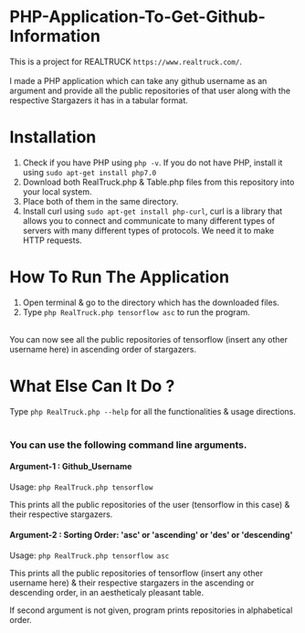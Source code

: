 # PHP-Application-To-Get-Github-Information
This is a project for REALTRUCK  ``https://www.realtruck.com/``.<br />
<br />
I made a PHP application which can take any github username as an argument and provide all the public repositories of that user along with the respective Stargazers it has in a tabular format.

# Installation
1. Check if you have PHP using ``php -v``. If you do not have PHP, install it using ``sudo apt-get install php7.0`` 
2. Download  both RealTruck.php & Table.php files from this repository into your local system. <br />
3. Place both of them in the same directory. <br />
4. Install curl using ``sudo apt-get install php-curl``, curl is a library that allows you to connect and communicate to many different types of servers with many different types of protocols. We need it to make HTTP requests. <br />
# How To Run The Application
1. Open terminal & go to the directory which has the downloaded files. <br />
2. Type ``php RealTruck.php tensorflow asc`` to run the program. <br />
<br />
You can now see all the public repositories of tensorflow (insert any other username here) in ascending order of stargazers. <br />

# What Else Can It Do ?
Type ``php RealTruck.php --help`` for all the functionalities & usage directions. <br />
<br />

### You can use the following command line arguments.
   #### Argument-1 : Github_Username <br />
   Usage: `php RealTruck.php tensorflow` <br />
   
   This prints all the public repositories of the user (tensorflow in this case) & their respective stargazers.<br />
   #### Argument-2 : Sorting Order: 'asc' or 'ascending' or 'des' or 'descending' <br />
   Usage: `php RealTruck.php tensorflow asc` <br />
   
   This prints all the public repositories of tensorflow (insert any other username here) & their respective stargazers in the ascending or descending order, in an aestheticaly pleasant table. <br />
   
   If second argument is not given, program prints repositories in alphabetical order.<br />
